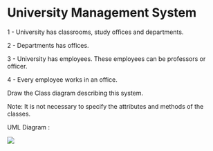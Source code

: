 # University Management System

1 - University has classrooms, study offices and departments.

2 - Departments has offices.

3 - University has employees. These employees can be professors or officer.

4 - Every employee works in an office.

Draw the Class diagram describing this system.

Note: It is not necessary to specify the attributes and methods of the classes.

UML Diagram :

![](https://github.com/BBilgeKaplan/PatikaDev/blob/main/OPP/UML%20Diagrams/Uni%20Diagram.PNG)
